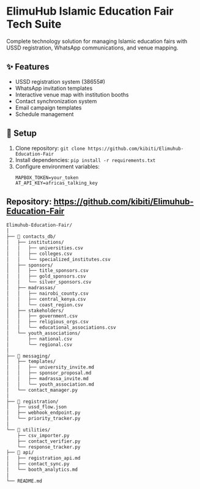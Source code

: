 # ElimuHub Islamic Education Fair Tech Suite

Complete technology solution for managing Islamic education fairs with USSD registration, WhatsApp communications, and venue mapping.

## ✨ Features
- USSD registration system (38655#)
- WhatsApp invitation templates
- Interactive venue map with institution booths
- Contact synchronization system
- Email campaign templates
- Schedule management

## 🚀 Setup
1. Clone repository: `git clone https://github.com/kibiti/Elimuhub-Education-Fair`
2. Install dependencies: `pip install -r requirements.txt`
3. Configure environment variables:
   ```env
   MAPBOX_TOKEN=your_token
   AT_API_KEY=africas_talking_key

## Repository: https://github.com/kibiti/Elimuhub-Education-Fair
```bash
Elimuhub-Education-Fair/
│
├── 📂 contacts_db/
│   ├── institutions/
│   │   ├── universities.csv
│   │   ├── colleges.csv
│   │   └── specialized_institutes.csv
│   ├── sponsors/
│   │   ├── title_sponsors.csv
│   │   ├── gold_sponsors.csv
│   │   └── silver_sponsors.csv
│   ├── madrassas/
│   │   ├── nairobi_county.csv
│   │   ├── central_kenya.csv
│   │   └── coast_region.csv
│   ├── stakeholders/
│   │   ├── government.csv
│   │   ├── religious_orgs.csv
│   │   └── educational_associations.csv
│   └── youth_associations/
│       ├── national.csv
│       └── regional.csv
│
├── 📂 messaging/
│   ├── templates/
│   │   ├── university_invite.md
│   │   ├── sponsor_proposal.md
│   │   ├── madrassa_invite.md
│   │   └── youth_association.md
│   └── contact_manager.py
│
├── 📂 registration/
│   ├── ussd_flow.json
│   ├── webhook_endpoint.py
│   └── priority_tracker.py
│
└── 📂 utilities/
    ├── csv_importer.py
    ├── contact_verifier.py
    └── response_tracker.py
├── 📂 api/
│   ├── registration_api.md
│   ├── contact_sync.py
│   └── booth_analytics.md
│
└── README.md
```
